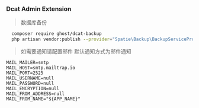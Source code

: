 ### Dcat Admin Extension

> 数据库备份


```bash
  composer require ghost/dcat-backup
  php artisan vendor:publish --provider="Spatie\Backup\BackupServiceProvider"
```

> 如需要通知请配置邮件 默认通知方式为邮件通知

```dotenv
MAIL_MAILER=smtp
MAIL_HOST=smtp.mailtrap.io
MAIL_PORT=2525
MAIL_USERNAME=null
MAIL_PASSWORD=null
MAIL_ENCRYPTION=null
MAIL_FROM_ADDRESS=null
MAIL_FROM_NAME="${APP_NAME}"
```



